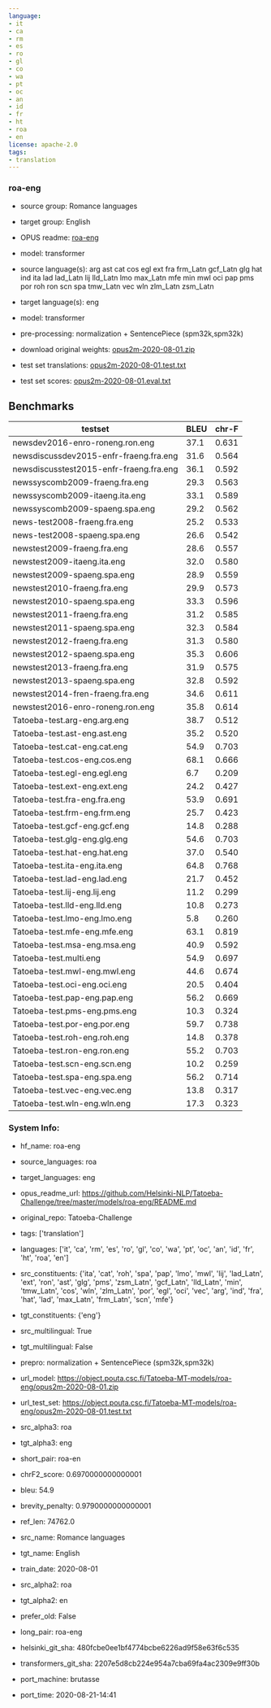 ```yaml
---
language:
- it
- ca
- rm
- es
- ro
- gl
- co
- wa
- pt
- oc
- an
- id
- fr
- ht
- roa
- en
license: apache-2.0
tags:
- translation
---
```


### roa-eng

* source group: Romance languages 
* target group: English 
*  OPUS readme: [roa-eng](https://github.com/Helsinki-NLP/Tatoeba-Challenge/tree/master/models/roa-eng/README.md)

*  model: transformer
* source language(s): arg ast cat cos egl ext fra frm_Latn gcf_Latn glg hat ind ita lad lad_Latn lij lld_Latn lmo max_Latn mfe min mwl oci pap pms por roh ron scn spa tmw_Latn vec wln zlm_Latn zsm_Latn
* target language(s): eng
* model: transformer
* pre-processing: normalization + SentencePiece (spm32k,spm32k)
* download original weights: [opus2m-2020-08-01.zip](https://object.pouta.csc.fi/Tatoeba-MT-models/roa-eng/opus2m-2020-08-01.zip)
* test set translations: [opus2m-2020-08-01.test.txt](https://object.pouta.csc.fi/Tatoeba-MT-models/roa-eng/opus2m-2020-08-01.test.txt)
* test set scores: [opus2m-2020-08-01.eval.txt](https://object.pouta.csc.fi/Tatoeba-MT-models/roa-eng/opus2m-2020-08-01.eval.txt)

## Benchmarks

| testset               | BLEU  | chr-F |
|-----------------------|-------|-------|
| newsdev2016-enro-roneng.ron.eng 	| 37.1 	| 0.631 |
| newsdiscussdev2015-enfr-fraeng.fra.eng 	| 31.6 	| 0.564 |
| newsdiscusstest2015-enfr-fraeng.fra.eng 	| 36.1 	| 0.592 |
| newssyscomb2009-fraeng.fra.eng 	| 29.3 	| 0.563 |
| newssyscomb2009-itaeng.ita.eng 	| 33.1 	| 0.589 |
| newssyscomb2009-spaeng.spa.eng 	| 29.2 	| 0.562 |
| news-test2008-fraeng.fra.eng 	| 25.2 	| 0.533 |
| news-test2008-spaeng.spa.eng 	| 26.6 	| 0.542 |
| newstest2009-fraeng.fra.eng 	| 28.6 	| 0.557 |
| newstest2009-itaeng.ita.eng 	| 32.0 	| 0.580 |
| newstest2009-spaeng.spa.eng 	| 28.9 	| 0.559 |
| newstest2010-fraeng.fra.eng 	| 29.9 	| 0.573 |
| newstest2010-spaeng.spa.eng 	| 33.3 	| 0.596 |
| newstest2011-fraeng.fra.eng 	| 31.2 	| 0.585 |
| newstest2011-spaeng.spa.eng 	| 32.3 	| 0.584 |
| newstest2012-fraeng.fra.eng 	| 31.3 	| 0.580 |
| newstest2012-spaeng.spa.eng 	| 35.3 	| 0.606 |
| newstest2013-fraeng.fra.eng 	| 31.9 	| 0.575 |
| newstest2013-spaeng.spa.eng 	| 32.8 	| 0.592 |
| newstest2014-fren-fraeng.fra.eng 	| 34.6 	| 0.611 |
| newstest2016-enro-roneng.ron.eng 	| 35.8 	| 0.614 |
| Tatoeba-test.arg-eng.arg.eng 	| 38.7 	| 0.512 |
| Tatoeba-test.ast-eng.ast.eng 	| 35.2 	| 0.520 |
| Tatoeba-test.cat-eng.cat.eng 	| 54.9 	| 0.703 |
| Tatoeba-test.cos-eng.cos.eng 	| 68.1 	| 0.666 |
| Tatoeba-test.egl-eng.egl.eng 	| 6.7 	| 0.209 |
| Tatoeba-test.ext-eng.ext.eng 	| 24.2 	| 0.427 |
| Tatoeba-test.fra-eng.fra.eng 	| 53.9 	| 0.691 |
| Tatoeba-test.frm-eng.frm.eng 	| 25.7 	| 0.423 |
| Tatoeba-test.gcf-eng.gcf.eng 	| 14.8 	| 0.288 |
| Tatoeba-test.glg-eng.glg.eng 	| 54.6 	| 0.703 |
| Tatoeba-test.hat-eng.hat.eng 	| 37.0 	| 0.540 |
| Tatoeba-test.ita-eng.ita.eng 	| 64.8 	| 0.768 |
| Tatoeba-test.lad-eng.lad.eng 	| 21.7 	| 0.452 |
| Tatoeba-test.lij-eng.lij.eng 	| 11.2 	| 0.299 |
| Tatoeba-test.lld-eng.lld.eng 	| 10.8 	| 0.273 |
| Tatoeba-test.lmo-eng.lmo.eng 	| 5.8 	| 0.260 |
| Tatoeba-test.mfe-eng.mfe.eng 	| 63.1 	| 0.819 |
| Tatoeba-test.msa-eng.msa.eng 	| 40.9 	| 0.592 |
| Tatoeba-test.multi.eng 	| 54.9 	| 0.697 |
| Tatoeba-test.mwl-eng.mwl.eng 	| 44.6 	| 0.674 |
| Tatoeba-test.oci-eng.oci.eng 	| 20.5 	| 0.404 |
| Tatoeba-test.pap-eng.pap.eng 	| 56.2 	| 0.669 |
| Tatoeba-test.pms-eng.pms.eng 	| 10.3 	| 0.324 |
| Tatoeba-test.por-eng.por.eng 	| 59.7 	| 0.738 |
| Tatoeba-test.roh-eng.roh.eng 	| 14.8 	| 0.378 |
| Tatoeba-test.ron-eng.ron.eng 	| 55.2 	| 0.703 |
| Tatoeba-test.scn-eng.scn.eng 	| 10.2 	| 0.259 |
| Tatoeba-test.spa-eng.spa.eng 	| 56.2 	| 0.714 |
| Tatoeba-test.vec-eng.vec.eng 	| 13.8 	| 0.317 |
| Tatoeba-test.wln-eng.wln.eng 	| 17.3 	| 0.323 |


### System Info: 
- hf_name: roa-eng

- source_languages: roa

- target_languages: eng

- opus_readme_url: https://github.com/Helsinki-NLP/Tatoeba-Challenge/tree/master/models/roa-eng/README.md

- original_repo: Tatoeba-Challenge

- tags: ['translation']

- languages: ['it', 'ca', 'rm', 'es', 'ro', 'gl', 'co', 'wa', 'pt', 'oc', 'an', 'id', 'fr', 'ht', 'roa', 'en']

- src_constituents: {'ita', 'cat', 'roh', 'spa', 'pap', 'lmo', 'mwl', 'lij', 'lad_Latn', 'ext', 'ron', 'ast', 'glg', 'pms', 'zsm_Latn', 'gcf_Latn', 'lld_Latn', 'min', 'tmw_Latn', 'cos', 'wln', 'zlm_Latn', 'por', 'egl', 'oci', 'vec', 'arg', 'ind', 'fra', 'hat', 'lad', 'max_Latn', 'frm_Latn', 'scn', 'mfe'}

- tgt_constituents: {'eng'}

- src_multilingual: True

- tgt_multilingual: False

- prepro:  normalization + SentencePiece (spm32k,spm32k)

- url_model: https://object.pouta.csc.fi/Tatoeba-MT-models/roa-eng/opus2m-2020-08-01.zip

- url_test_set: https://object.pouta.csc.fi/Tatoeba-MT-models/roa-eng/opus2m-2020-08-01.test.txt

- src_alpha3: roa

- tgt_alpha3: eng

- short_pair: roa-en

- chrF2_score: 0.6970000000000001

- bleu: 54.9

- brevity_penalty: 0.9790000000000001

- ref_len: 74762.0

- src_name: Romance languages

- tgt_name: English

- train_date: 2020-08-01

- src_alpha2: roa

- tgt_alpha2: en

- prefer_old: False

- long_pair: roa-eng

- helsinki_git_sha: 480fcbe0ee1bf4774bcbe6226ad9f58e63f6c535

- transformers_git_sha: 2207e5d8cb224e954a7cba69fa4ac2309e9ff30b

- port_machine: brutasse

- port_time: 2020-08-21-14:41